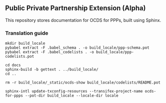 Public Private Partnership Extension (Alpha)
-------------------------------------------

This repository stores documentation for OCDS for PPPs, built using Sphinx.

### Translation guide

```
mkdir build_locale
pybabel extract -F .babel_schema . -o build_locale/ppp-schema.pot
pybabel extract -F .babel_codelists . -o build_locale/ppp-codelists.pot

cd docs
sphinx-build -b gettext . ../build_locale/
cd ..

rm -r build_locale/_static/ocds-show build_locale/codelists/README.pot

sphinx-intl update-txconfig-resources --transifex-project-name ocds-for-ppps --pot-dir build_locale --locale-dir locale

```

